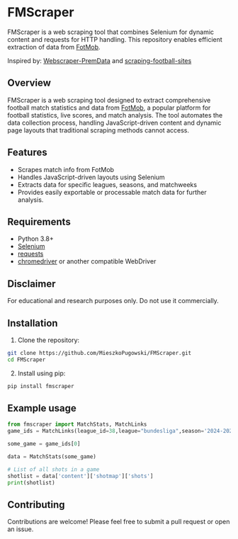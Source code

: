 # FMScraper

FMScraper is a web scraping tool that combines Selenium for dynamic content and requests for HTTP handling. This repository enables efficient extraction of data from [FotMob](https://www.fotmob.com/).

Inspired by: [Webscraper-PremData](https://github.com/deanpatel2/Webscraper-PremData/tree/main) and [scraping-football-sites](https://github.com/axelbol/scraping-football-sites/tree/main)

## Overview
FMScraper is a web scraping tool designed to extract comprehensive football match statistics and data from [FotMob](https://www.fotmob.com/), a popular platform for football statistics, live scores, and match analysis. The tool automates the data collection process, handling JavaScript-driven content and dynamic page layouts that traditional scraping methods cannot access.

## Features

- Scrapes match info from FotMob
- Handles JavaScript-driven layouts using Selenium
- Extracts data for specific leagues, seasons, and matchweeks
- Provides easily exportable or processable match data for further analysis.

## Requirements

- Python 3.8+
- [Selenium](https://selenium.dev/)
- [requests](https://pypi.org/project/requests/)
- [chromedriver](https://chromedriver.chromium.org/) or another compatible WebDriver

## Disclaimer
For educational and research purposes only. Do not use it commercially.

## Installation

1. Clone the repository:
```bash
git clone https://github.com/MieszkoPugowski/FMScraper.git
cd FMScraper
```

2. Install using pip:
```bash
pip install fmscraper
```
## Example usage
```python
from fmscraper import MatchStats, MatchLinks
game_ids = MatchLinks(league_id=38,league="bundesliga",season='2024-2025').get_matches_ids(32)

some_game = game_ids[0]

data = MatchStats(some_game)

# List of all shots in a game
shotlist = data['content']['shotmap']['shots']
print(shotlist)
```

## Contributing
Contributions are welcome! Please feel free to submit a pull request or open an issue.


